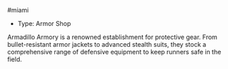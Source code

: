 #miami
- Type: Armor Shop

Armadillo Armory is a renowned establishment for protective gear. From bullet-resistant armor jackets to advanced stealth suits, they stock a comprehensive range of defensive equipment to keep runners safe in the field.